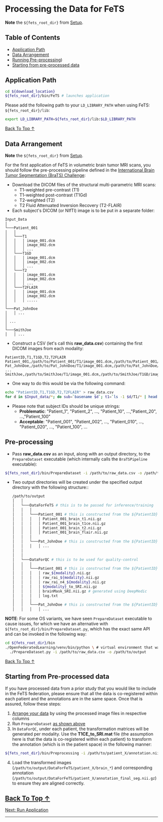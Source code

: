 # Processing the Data for FeTS

**Note** the `${fets_root_dir}` from [Setup](./setup.md#set-up-the-environment).

## Table of Contents
- [Application Path](#application-path)
- [Data Arrangement](#data-arrangement)
- [Running Pre-processing](#pre-processing))
- [Starting from pre-processed data](#starting-from-pre-processed-data)

## Application Path

```bash
cd ${download_location}
${fets_root_dir}/bin/FeTS # launches application
```

Please add the following path to your `LD_LIBRARY_PATH` when using FeTS: `${fets_root_dir}/lib`:
```bash
export LD_LIBRARY_PATH=${fets_root_dir}/lib:$LD_LIBRARY_PATH
```

[Back To Top &uarr;](#table-of-contents)

## Data Arrangement
**Note** the `${fets_root_dir}` from [Setup](./setup.md#set-up-the-environment).

For the first application of FeTS in volumetric brain tumor MRI scans, you should follow the pre-processing pipeline defined in the [International Brain Tumor Segmentation (BraTS) Challenge](http://braintumorsegmentation.org/):
- Download the DICOM files of the structural multi-parametric MRI scans:
  - T1-weighted pre-contrast (T1)
  - T1-weighted post-contrast (T1Gd)
  - T2-weighted (T2)
  - T2 Fluid Attenuated Inversion Recovery (T2-FLAIR)
- Each subject's DICOM (or NIfTI) image is to be put in a separate folder:
```
Input_Data
│
└───Patient_001
│   │
│   └───T1
│   │   │ image_001.dcm
│   │   │ image_002.dcm
│   │   │ ...
│   └───T1GD
│   │   │ image_001.dcm
│   │   │ image_002.dcm
│   │   │ ...
│   └───T2
│   │   │ image_001.dcm
│   │   │ image_002.dcm
│   │   │ ...
│   └───T2FLAIR
│   │   │ image_001.dcm
│   │   │ image_002.dcm
│   │   │ .....
│   
└───Pat_JohnDoe
│   │ ...
│   
│ ...   
│   
└───SmithJoe
│   │ ...
```
- Construct a CSV (let's call this **raw_data.csv**) containing the first DICOM images from each modality:
```
PatientID,T1,T1GD,T2,T2FLAIR
Patient_001,/path/to/Patient_001/T1/image_001.dcm,/path/to/Patient_001/T1GD/image_001.dcm,/path/to/Patient_001/T2/image_001.dcm,/path/to/Patient_001/T2FLAIR/image_001.dcm
Pat_JohnDoe,/path/to/Pat_JohnDoe/T1/image_001.dcm,/path/to/Pat_JohnDoe/T1GD/image_001.dcm,/path/to/Pat_JohnDoe/T2/image_001.dcm,/path/to/Pat_JohnDoe/T2FLAIR/image_001.dcm
...
SmithJoe,/path/to/SmithJoe/T1/image_001.dcm,/path/to/SmithJoe/T1GD/image_001.dcm,/path/to/SmithJoe/T2/image_001.dcm,/path/to/SmithJoe/T2FLAIR/image_001.dcm
```
  - One way to do this would be via the following command:
  ```bash
  echo "PatientID,T1,T1GD,T2,T2FLAIR" > raw_data.csv
  for d in $Input_data/*; do sub=`basename $d`; t1=`ls -1 $d/T1/* | head -n1`; tlce=`ls -1 $d/T1GD/* | head -n1`; t2=`ls -1 $d/T2/* | head -n1`; flair=`ls -1 $d/T2FLAIR/* | head -n1`; echo $sub,$t1,$tlce,$t2,$flair >> raw_data.csv; done
  ```
  - Please note that subject IDs should be unique strings:
    - **Problematic**: "Patient_1", "Patient_2", ..., "Patient_10", ...,"Patient_20", ...,"Patient_100"
    - **Acceptable**: "Patient_001", "Patient_002", ..., "Patient_010", ..., "Patient_020", ..., "Patient_100", ...

## Pre-processing

- Pass **raw_data.csv** as an input, along with an output directory, to the `PrepareDataset` executable (which internally calls the `BraTSPipeline` executable):
```bash
${fets_root_dir}/bin/PrepareDataset -i /path/to/raw_data.csv -o /path/to/output
```
- Two output directories will be created under the specified output directory with the following structure::
  ```bash
  /path/to/output
  │   │
  │   └───DataForFeTS # this is to be passed for inference/training
  │   │   │
  │   │   └───Patient_001 # this is constructed from the ${PatientID} header of CSV
  │   │   │   │ Patient_001_brain_t1.nii.gz
  │   │   │   │ Patient_001_brain_t1ce.nii.gz
  │   │   │   │ Patient_001_brain_t2.nii.gz
  │   │   │   │ Patient_001_brain_flair.nii.gz
  │   │   │   
  │   │   └───Pat_JohnDoe # this is constructed from the ${PatientID} header of CSV
  │   │   │   │ ...
  │   │
  │   │
  │   └───DataForQC # this is to be used for quality-control
  │   │   │
  │   │   └───Patient_001 # this is constructed from the ${PatientID} header of CSV
  │   │   │   │ raw_${modality}.nii.gz
  │   │   │   │ raw_rai_${modality}.nii.gz
  │   │   │   │ raw_rai_n4_${modality}.nii.gz
  │   │   │   │ ${modality}_to_SRI.nii.gz
  │   │   │   │ brainMask_SRI.nii.gz # generated using DeepMedic
  │   │   │   │ log.txt
  │   │   │   
  │   │   └───Pat_JohnDoe # this is constructed from the ${PatientID} header of CSV
  │   │   │   │ ...
  ```

**NOTE**: For some OS variants, we have seen `PrepareDataset` executable to cause issues, for which we have an alternative with `${fets_root_dir}/bin/PrepareDataset.py`, which has the exact same API and can be invoked in the following way:
```bash
cd ${fets_root_dir}/bin
./OpenFederatedLearning/venv/bin/python \ # virtual environment that was set up in previous section
  ./PrepareDataset.py -i /path/to/raw_data.csv -o /path/to/output
```

[Back To Top &uarr;](#table-of-contents)

## Starting from Pre-processed data

If you have processed data from a prior study that you would like to include in the FeTS federation, please ensure that all the data is co-registered within each patient and the annotations are in the same space. Once that is assured, follow these steps:
1. [Arrange your data](#data-arrangement) by using the processed image files in respective columns
2. Run `PrepareDataset` [as shown above](#pre-processing)
3. In `DataForQC`, under each patient, the transformation matrices will be generated per modality. Use the **T1CE_to_SRI.mat** file (the assumption here is that the data is co-registered within each patient) to transform the annotation (which is in the patient space) in the following manner:
```bash
${fets_root_dir}/bin/Preprocessing -i /path/to/patient_X/annotation.nii.gz -rFI ${fets_root_dir}/data/sri24/atlasImage.nii.gz -o /path/to/output/DataForFeTS/patient_X/annotation_final_seg.nii.gz -reg Rigid -rIS 1 -rIA /path/to/output/DataForQC/patient_X/T1CE_to_SRI.mat -rSg 1
```
4. Load the transformed images (`/path/to/output/DataForFeTS/patient_X/brain_*`) and corresponding annotation (`/path/to/output/DataForFeTS/patient_X/annotation_final_seg.nii.gz`) to ensure they are aligned correctly.

[Back To Top &uarr;](#table-of-contents)
---
[Next: Run Application](./runningApplication.md)

---
